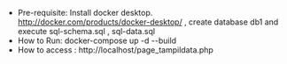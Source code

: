 - Pre-requisite: Install docker desktop. http://docker.com/products/docker-desktop/ , create database db1 and  execute sql-schema.sql , sql-data.sql
- How to Run: docker-compose up -d --build
- How to access : http://localhost/page_tampildata.php
